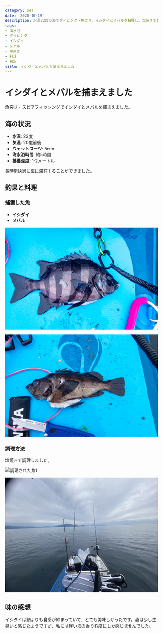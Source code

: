 ```yaml
---
category: sea
date: '2020-10-19'
description: 水温22度の海でダイビング・魚突き。イシダイとメバルを捕獲し、塩焼きで調理。イシダイの食感は鯛より締まっていました。
tags:
- 海水浴
- ダイビング
- イシダイ
- メバル
- 魚突き
- 料理
- 日記
title: イシダイとメバルを捕まえました
---
```


# イシダイとメバルを捕まえました

魚突き・スピアフィッシングでイシダイとメバルを捕まえました。

## 海の状況
- **水温**: 22度
- **気温**: 20度前後
- **ウェットスーツ**: 5mm
- **海水浴時間**: 約5時間
- **捕獲深度**: 1-2メートル

長時間快適に海に滞在することができました。

## 釣果と料理

### 捕獲した魚
- **イシダイ**
- **メバル**

![捕獲したイシダイ1](images/pa190093_original.jpg)

![捕獲したイシダイ2](images/pa190091_original.jpg)

### 調理方法
塩焼きで調理しました。

![調理された魚1](images/img_4087.jpg)

![調理された魚2](images/img_4080.jpg)

## 味の感想

イシダイは鯛よりも食感が締まっていて、とても美味しかったです。妻は少し生臭いと感じたようですが、私には軽い海の香り程度にしか感じませんでした。